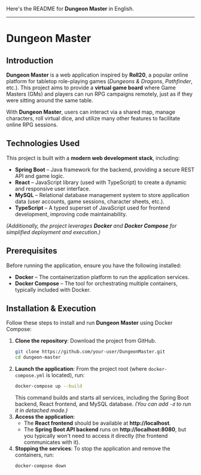 Here's the README for **Dungeon Master** in English.

---

# Dungeon Master

## Introduction
**Dungeon Master** is a web application inspired by **Roll20**, a popular online platform for tabletop role-playing games (*Dungeons & Dragons*, *Pathfinder*, etc.). This project aims to provide a **virtual game board** where Game Masters (GMs) and players can run RPG campaigns remotely, just as if they were sitting around the same table.  

With **Dungeon Master**, users can interact via a shared map, manage characters, roll virtual dice, and utilize many other features to facilitate online RPG sessions.

## Technologies Used
This project is built with a **modern web development stack**, including:

- **Spring Boot** – Java framework for the backend, providing a secure REST API and game logic.
- **React** – JavaScript library (used with TypeScript) to create a dynamic and responsive user interface.
- **MySQL** – Relational database management system to store application data (user accounts, game sessions, character sheets, etc.).
- **TypeScript** – A typed superset of JavaScript used for frontend development, improving code maintainability.

*(Additionally, the project leverages **Docker** and **Docker Compose** for simplified deployment and execution.)*

## Prerequisites
Before running the application, ensure you have the following installed:

- **Docker** – The containerization platform to run the application services.
- **Docker Compose** – The tool for orchestrating multiple containers, typically included with Docker.

## Installation & Execution
Follow these steps to install and run **Dungeon Master** using Docker Compose:

1. **Clone the repository**: Download the project from GitHub.
   ```bash
   git clone https://github.com/your-user/DungeonMaster.git
   cd dungeon-master
   ```
2. **Launch the application**: From the project root (where `docker-compose.yml` is located), run:
   ```bash
   docker-compose up --build
   ```
   This command builds and starts all services, including the Spring Boot backend, React frontend, and MySQL database. *(You can add `-d` to run it in detached mode.)*
3. **Access the application**:
   - The **React frontend** should be available at **http://localhost**.
   - The **Spring Boot API backend** runs on **http://localhost:8080**, but you typically won't need to access it directly (the frontend communicates with it).
4. **Stopping the services**: To stop the application and remove the containers, run:
   ```bash
   docker-compose down
   ```
